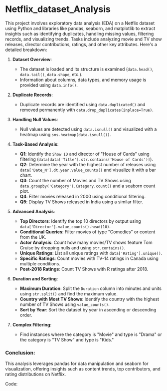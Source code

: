 # Netflix_dataset_Analysis

This project involves exploratory data analysis (EDA) on a Netflix dataset using Python and libraries like pandas, seaborn, and matplotlib to extract insights such as identifying duplicates, handling missing values, filtering records, and visualizing trends. Tasks include analyzing movie and TV show releases, director contributions, ratings, and other key attributes. Here's a detailed breakdown:

1. **Dataset Overview**:  
   - The dataset is loaded and its structure is examined (`data.head()`, `data.tail()`, `data.shape`, etc.).  
   - Information about columns, data types, and memory usage is provided using `data.info()`.

2. **Duplicate Records**:  
   - Duplicate records are identified using `data.duplicated()` and removed permanently with `data.drop_duplicates(inplace=True)`.

3. **Handling Null Values**:  
   - Null values are detected using `data.isnull()` and visualized with a heatmap using `sns.heatmap(data.isnull())`.

4. **Task-Based Analysis**:
   - **Q1**: Identify the `Show ID` and director of "House of Cards" using filtering (`data[data['Title'].str.contains('House of Cards')]`).  
   - **Q2**: Determine the year with the highest number of releases using `data['Date_N'].dt.year.value_counts()` and visualize it with a bar chart.  
   - **Q3**: Count the number of Movies and TV Shows using `data.groupby('Category').Category.count()` and a seaborn count plot.  
   - **Q4**: Filter movies released in 2000 using conditional filtering.  
   - **Q5**: Display TV Shows released in India using a similar filter.  

5. **Advanced Analysis**:  
   - **Top Directors**: Identify the top 10 directors by output using `data['Director'].value_counts().head(10)`.  
   - **Conditional Queries**: Filter movies of type "Comedies" or content from the UK.  
   - **Actor Analysis**: Count how many movies/TV shows feature Tom Cruise by dropping nulls and using `str.contains()`.  
   - **Unique Ratings**: List all unique ratings with `data['Rating'].unique()`.  
   - **Specific Ratings**: Count movies with TV-14 ratings in Canada using multiple conditions.  
   - **Post-2018 Ratings**: Count TV Shows with R ratings after 2018.  

6. **Duration and Sorting**:
   - **Maximum Duration**: Split the `Duration` column into minutes and units using `str.split()` and find the maximum value.  
   - **Country with Most TV Shows**: Identify the country with the highest number of TV Shows using `value_counts()`.  
   - **Sort by Year**: Sort the dataset by year in ascending or descending order.

7. **Complex Filtering**:
   - Find instances where the category is "Movie" and type is "Drama" or the category is "TV Show" and type is "Kids."

### Conclusion:
This analysis leverages pandas for data manipulation and seaborn for visualization, offering insights such as content trends, top contributors, and rating distributions on Netflix. 

Code:

